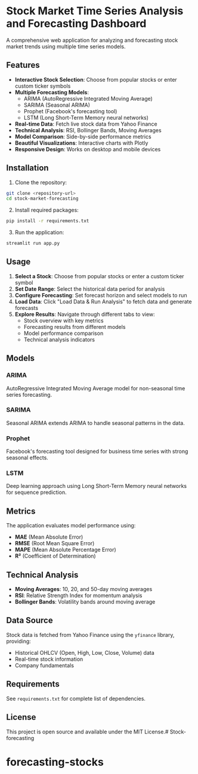 # Stock Market Time Series Analysis and Forecasting Dashboard

A comprehensive web application for analyzing and forecasting stock market trends using multiple time series models.

## Features

- **Interactive Stock Selection**: Choose from popular stocks or enter custom ticker symbols
- **Multiple Forecasting Models**: 
  - ARIMA (AutoRegressive Integrated Moving Average)
  - SARIMA (Seasonal ARIMA)
  - Prophet (Facebook's forecasting tool)
  - LSTM (Long Short-Term Memory neural networks)
- **Real-time Data**: Fetch live stock data from Yahoo Finance
- **Technical Analysis**: RSI, Bollinger Bands, Moving Averages
- **Model Comparison**: Side-by-side performance metrics
- **Beautiful Visualizations**: Interactive charts with Plotly
- **Responsive Design**: Works on desktop and mobile devices

## Installation

1. Clone the repository:
```bash
git clone <repository-url>
cd stock-market-forecasting
```

2. Install required packages:
```bash
pip install -r requirements.txt
```

3. Run the application:
```bash
streamlit run app.py
```

## Usage

1. **Select a Stock**: Choose from popular stocks or enter a custom ticker symbol
2. **Set Date Range**: Select the historical data period for analysis
3. **Configure Forecasting**: Set forecast horizon and select models to run
4. **Load Data**: Click "Load Data & Run Analysis" to fetch data and generate forecasts
5. **Explore Results**: Navigate through different tabs to view:
   - Stock overview with key metrics
   - Forecasting results from different models
   - Model performance comparison
   - Technical analysis indicators

## Models

### ARIMA
AutoRegressive Integrated Moving Average model for non-seasonal time series forecasting.

### SARIMA
Seasonal ARIMA extends ARIMA to handle seasonal patterns in the data.

### Prophet
Facebook's forecasting tool designed for business time series with strong seasonal effects.

### LSTM
Deep learning approach using Long Short-Term Memory neural networks for sequence prediction.

## Metrics

The application evaluates model performance using:
- **MAE** (Mean Absolute Error)
- **RMSE** (Root Mean Square Error)
- **MAPE** (Mean Absolute Percentage Error)
- **R²** (Coefficient of Determination)

## Technical Analysis

- **Moving Averages**: 10, 20, and 50-day moving averages
- **RSI**: Relative Strength Index for momentum analysis
- **Bollinger Bands**: Volatility bands around moving average

## Data Source

Stock data is fetched from Yahoo Finance using the `yfinance` library, providing:
- Historical OHLCV (Open, High, Low, Close, Volume) data
- Real-time stock information
- Company fundamentals

## Requirements

See `requirements.txt` for complete list of dependencies.

## License

This project is open source and available under the MIT License.# Stock-forecasting
# forecasting-stocks
